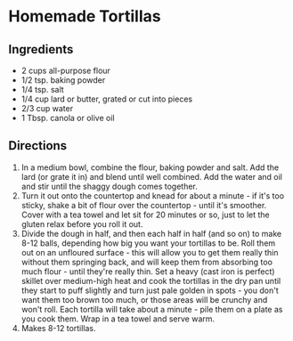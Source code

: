# Homemade Tortillas

## Ingredients
* 2 cups all-purpose flour
* 1/2 tsp. baking powder
* 1/4 tsp. salt
* 1/4 cup lard or butter, grated or cut into pieces
* 2/3 cup water
* 1 Tbsp. canola or olive oil

## Directions
1. In a medium bowl, combine the flour, baking powder and salt. Add the lard (or grate it in) and blend until well combined. Add the water and oil and stir until the shaggy dough comes together.
2. Turn it out onto the countertop and knead for about a minute - if it's too sticky, shake a bit of flour over the countertop - until it's smoother. Cover with a tea towel and let sit for 20 minutes or so, just to let the gluten relax before you roll it out.
3. Divide the dough in half, and then each half in half (and so on) to make 8-12 balls, depending how big you want your tortillas to be. Roll them out on an unfloured surface - this will allow you to get them really thin without them springing back, and will keep them from absorbing too much flour - until they're really thin. Set a heavy (cast iron is perfect) skillet over medium-high heat and cook the tortillas in the dry pan until they start to puff slightly and turn just pale golden in spots - you don't want them too brown too much, or those areas will be crunchy and won't roll. Each tortilla will take about a minute - pile them on a plate as you cook them. Wrap in a tea towel and serve warm.
4. Makes 8-12 tortillas.
